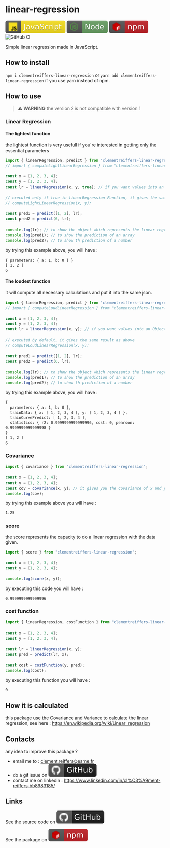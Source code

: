 # linear-regression 

[![javascript](icon/javascript.svg)](https://developer.mozilla.org/fr/docs/Web/JavaScript)
[![npm](icon/node.svg)](https://nodejs.dev/en/)
[![npm](icon/npm.svg)](https://www.npmjs.com/package/clementreiffers-linear-regression)
![GitHub CI](https://github.com/clementreiffers/linear-regression/actions/workflows/node.js.yml/badge.svg)

Simple linear regression made in JavaScript.


## How to install 

`npm i clementreiffers-linear-regression` or `yarn add clementreiffers-linear-regression` if you
use yarn instead of npm.

## How to use 

>**:warning: WARNING**
>the version 2 is not compatible with version 1

### Linear Regression

#### The lightest function

the lightest function is very usefull if you're interested in getting only the essential
parameters

```js
import { linearRegression, predict } from "clementreiffers-linear-regression";
// import { computeLightLinearRegression } from "clementreiffers-linear-regression";

const x = [1, 2, 3, 4];
const y = [1, 2, 3, 4];
const lr = linearRegression(x, y, true); // if you want values into an Object

// executed only if true in linearRegression Function, it gives the same result as above
// computeLightLinearRegression(x, y);  

const pred1 = predict([1, 2], lr);
const pred2 = predict(6, lr);

console.log(lr); // to show the object which represents the linear regression
console.log(pred1); // to show the prediction of an array
console.log(pred2); // to show th prediction of a number

```

by trying this example above, you will have :

```text
{ parameters: { a: 1, b: 0 } }
[ 1, 2 ]
6
```

#### The loudest function

it will compute all necessary calculations and put it into the same json.

```js
import { linearRegression, predict } from "clementreiffers-linear-regression";
// import { computeLoudLinearRegression } from "clementreiffers-linear-regression";

const x = [1, 2, 3, 4];
const y = [1, 2, 3, 4];
const lr = linearRegression(x, y); // if you want values into an Object

// executed by default, it gives the same result as above
// computeLoudLinearRegression(x, y); 

const pred1 = predict([1, 2], lr);
const pred2 = predict(6, lr);

console.log(lr); // to show the object which represents the linear regression
console.log(pred1); // to show the prediction of an array
console.log(pred2); // to show th prediction of a number

```

by trying this example above, you will have :

```text
{
  parameters: { a: 1, b: 0 },
  trainData: { x: [ 1, 2, 3, 4 ], y: [ 1, 2, 3, 4 ] },
  trainCurvePredict: [ 1, 2, 3, 4 ],
  statistics: { r2: 0.9999999999999996, cost: 0, pearson: 0.9999999999999998 }
}
[ 1, 2 ]
6
```

### Covariance 

```js
import { covariance } from "clementreiffers-linear-regression";

const x = [1, 2, 3, 4];
const y = [1, 2, 3, 4];
const cov = covariance(x, y); // it gives you the covariance of x and y
console.log(cov);
```

by trying this example above you will have : 

```text
1.25
```


### score

the score represents the capacity to do a linear regression with the data given.

```js 
import { score } from "clementreiffers-linear-regression";

const x = [1, 2, 3, 4];
const y = [1, 2, 3, 4];

console.log(score(x, y));

```

by executing this code you will have :

```text
0.9999999999999996
```

### cost function

```js
import { linearRegression, costFunction } from "clementreiffers-linear-regression";

const x = [1, 2, 3, 4];
const y = [1, 2, 3, 4];

const lr = linearRegression(x, y);
const pred = predict(lr, x);

const cost = costFunction(y, pred);
console.log(cost);
```

by executing this function you will have :

```text
0
```

## How it is calculated 

this package use the Covariance and Variance to calculate the linear regression,
see here : https://en.wikipedia.org/wiki/Linear_regression

## Contacts

any idea to improve this package ? 


- email me to : [clement.reiffers@esme.fr](mailto://clement.reiffers@esme.fr)
- do a git issue on [![github](icon/github.svg)](https://github.com/clementreiffers/clementreiffers-linear-regression/issues)
- contact me on linkedin : https://www.linkedin.com/in/cl%C3%A9ment-reiffers-bb8983185/
## Links

See the source code on [![github](icon/github.svg)](https://github.com/clementreiffers/clementreiffers-linear-regression)

See the package on [![npm](icon/npm.svg)](https://www.npmjs.com/package/clementreiffers-linear-regression)
